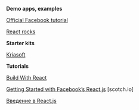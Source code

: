 **Demo apps, examples**

[Official Facebook tutorial](https://github.com/reactjs/react-tutorial)

[React rocks](https://react.rocks)

**Starter kits**

[Kriasoft](https://github.com/kriasoft/react-starter-kit)

**Tutorials**

[Build With React](http://buildwithreact.com/tutorial/)

[Getting Started with Facebook’s React.js](https://scotch.io/courses/getting-started-with-facebooks-react-js) [scotch.io]

[Введение в React.js](http://andreysalomatin.me/vviedieniie-v-react-js/)
